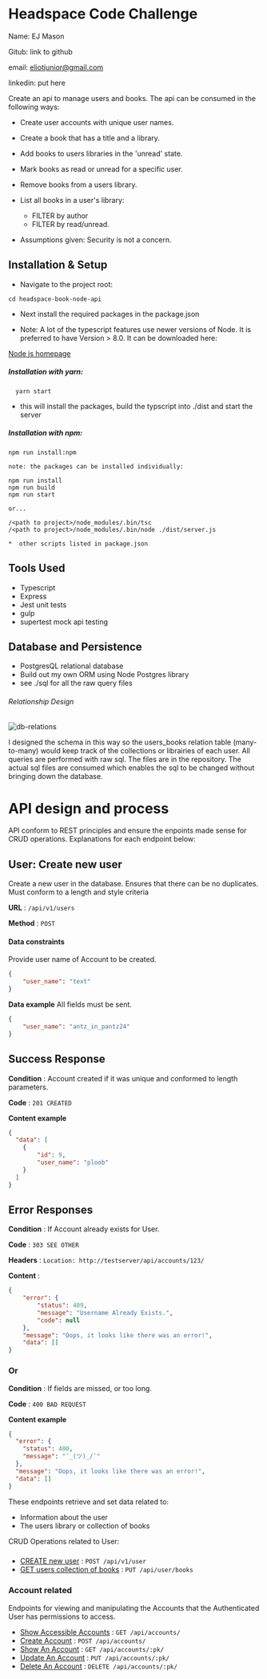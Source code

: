 # Headspace Code Challenge

Name: EJ Mason

Gitub: link to github

email: eliotjunior@gmail.com

linkedin: put here

Create an api to manage users and books. The api can be consumed in the following ways:

* Create user accounts with unique user names.
* Create a book that has a title and a library.
* Add books to users libraries in the 'unread' state.
* Mark books as read or unread for a specific user.
* Remove books from a users library.
* List all books in a user's library:
  * FILTER by author
  * FILTER by read/unread.

* Assumptions given: Security is not a concern.

## Installation & Setup

* Navigate to the project root:

```
cd headspace-book-node-api
```
* Next install the required packages in the package.json

* Note: A lot of the typescript features use newer versions of Node. It is preferred to have Version > 8.0. It can be downloaded here:

[Node js homepage](https://nodejs.org/en/)

##### Installation with yarn:

```
  yarn start
```
* this will install the packages, build the typscript into ./dist and start the server

##### Installation with npm:

```
npm run install:npm

note: the packages can be installed individually:

npm run install
npm run build
npm run start

or...

/<path to project>/node_modules/.bin/tsc
/<path to project>/node_modules/.bin/node ./dist/server.js

*  other scripts listed in package.json
```

## Tools Used

* Typescript
* Express
* Jest unit tests
* gulp
* supertest mock api testing

## Database and Persistence

* PostgresQL relational database
* Build out my own ORM using Node Postgres library
* see ./sql for all the raw query files

###### Relationship Design

![db-relations](https://i.imgur.com/KFoihbk.png)

I designed the schema in this way so the users_books relation table (many-to-many) would keep track of the collections or librairies of each user. All queries are performed with raw sql. The files are in the repository. The actual sql files are consumed which enables the sql to be changed without bringing down the database.


# API design and process

API conform to REST principles and ensure the enpoints made sense for CRUD operations. Explanations for each endpoint below:


## User: Create new user

Create a new user in the database. Ensures that there can be no duplicates. Must conform to a length and style criteria

**URL** : `/api/v1/users`

**Method** : `POST`

#### Data constraints

Provide user name of Account to be created.

```json
{
    "user_name": "text"
}
```

**Data example** All fields must be sent.

```json
{
    "user_name": "antz_in_pantz24"
}
```

## Success Response

**Condition** : Account created if it was unique and conformed to length parameters.

**Code** : `201 CREATED`

**Content example**

```json
{
  "data": [
    {
        "id": 9,
        "user_name": "ploob"
    }
  ]
}
```

## Error Responses

**Condition** : If Account already exists for User.

**Code** : `303 SEE OTHER`

**Headers** : `Location: http://testserver/api/accounts/123/`

**Content** :

```json
{
    "error": {
        "status": 409,
        "message": "Username Already Exists.",
        "code": null
    },
    "message": "Oops, it looks like there was an error!",
    "data": []
}
```

### Or

**Condition** : If fields are missed, or too long.

**Code** : `400 BAD REQUEST`

**Content example**

```json
{
  "error": {
    "status": 400,
    "message": "¯_(ツ)_/¯"
  },
  "message": "Oops, it looks like there was an error!",
  "data": []
}
```













These endpoints retrieve and set data related to:

* Information about the user
* The users library or collection of books

CRUD Operations related to User:
###
* [CREATE new user](user/get.md) : `POST /api/v1/user`
* [GET users collection of books](user/put.md) : `PUT /api/user/books`

### Account related

Endpoints for viewing and manipulating the Accounts that the Authenticated User
has permissions to access.

* [Show Accessible Accounts](accounts/get.md) : `GET /api/accounts/`
* [Create Account](accounts/post.md) : `POST /api/accounts/`
* [Show An Account](accounts/pk/get.md) : `GET /api/accounts/:pk/`
* [Update An Account](accounts/pk/put.md) : `PUT /api/accounts/:pk/`
* [Delete An Account](accounts/pk/delete.md) : `DELETE /api/accounts/:pk/`





